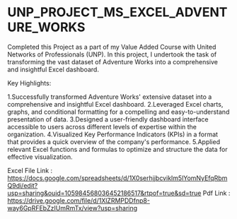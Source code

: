 # UNP_PROJECT_MS_EXCEL_ADVENTURE_WORKS

Completed this Project as a part of my Value Added Course with United Networks of Professionals (UNP). In this project, I undertook the task of transforming the vast dataset of Adventure Works into a comprehensive and insightful Excel dashboard.

Key Highlights:

1.Successfully transformed Adventure Works' extensive dataset into a comprehensive and insightful Excel dashboard.
2.Leveraged Excel charts, graphs, and conditional formatting for a compelling and easy-to-understand presentation of data.
3.Designed a user-friendly dashboard interface accessible to users across different levels of expertise within the organization.
4.Visualized Key Performance Indicators (KPIs) in a format that provides a quick overview of the company's performance.
5.Applied relevant Excel functions and formulas to optimize and structure the data for effective visualization.

Excel File Link : https://docs.google.com/spreadsheets/d/1X0serhjjbcvikIm5lYomNyEfqRbmQ9di/edit?usp=sharing&ouid=105984568036452186517&rtpof=true&sd=true
Pdf Link : https://drive.google.com/file/d/1XlZRMPDDfnp8-way6GpRFEbZzIUmRmTx/view?usp=sharing
